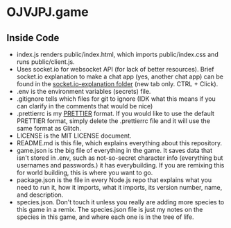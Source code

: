 # OJVJPJ.game

## Inside Code

* index.js renders public/index.html, which imports public/index.css and runs public/client.js.
* Uses socket.io for websocket API (for lack of better resources). Brief socket.io explanation to make a chat app (yes, another 
chat app) can be found in the 
[socket.io-explanation folder](https://glitch.com/edit/#!/ojvjpj?path=socket.io-explanation%2Fserver.js%3A1%3A0) (new tab only. 
CTRL + Click).
* .env is the environment variables (secrets) file.
* .gitignore tells which files for git to ignore (IDK what this means if you can clarify in the comments that would be nice)
* .prettierrc is my [PRETTIER](https://prettier.io) format. If you would like to use the default PRETTIER format, simply delete
the .prettierrc file and it will use the same format as Glitch.
* LICENSE is the MIT LICENSE document.
* README.md is this file, which explains everything about this repository.
* game.json is the big file of everything in the game. It saves data that isn't stored in .env, such as not-so-secret character
info (everything but usernames and passwords.) it has everybuilding. If you are remixing this for world building, this is where
you want to go.
* package.json is the file in every Node.js repo that explains what you need to run it, how it imports, what it imports, its
version number, name, and description.
* species.json. Don't touch it unless you really are adding more species to this game in a remix. The species.json file is just 
my notes on the species in this game, and where each one is in the tree of life.